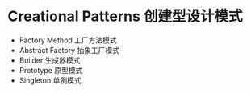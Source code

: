 # Creational Patterns 创建型设计模式

- Factory Method 工厂方法模式
- Abstract Factory 抽象工厂模式
- Builder 生成器模式
- Prototype 原型模式
- Singleton 单例模式